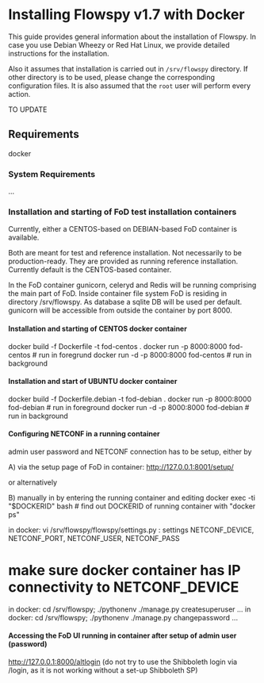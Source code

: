 # Installing Flowspy v1.7 with Docker

This guide provides general information about the installation of Flowspy. In case you use Debian Wheezy or Red Hat Linux, we provide detailed instructions for the installation.

Also it assumes that installation is carried out in `/srv/flowspy`
directory. If other directory is to be used, please change the
corresponding configuration files. It is also assumed that the `root` user
will perform every action.

TO UPDATE

## Requirements

docker

### System Requirements

...

### Installation and starting of FoD test installation containers

Currently, either a CENTOS-based on DEBIAN-based FoD container is available.

Both are meant for test and reference installation.
Not necessarily to be production-ready.
They are provided as running reference installation.
Currently default is the CENTOS-based container.

In the FoD container gunicorn, celeryd and Redis will be running comprising the main part of FoD.
Inside container file system FoD is residing in directory /srv/flowspy.
As database a sqlite DB will be used per default.
gunicorn will be accessible from outside the container by port 8000.


#### Installation and starting of CENTOS docker container

docker build -f Dockerfile -t fod-centos .
docker run -p 8000:8000 fod-centos # run in foregrund
docker run -d -p 8000:8000 fod-centos # run in background

#### Installation and start of UBUNTU docker container

docker build -f Dockerfile.debian -t fod-debian .
docker run -p 8000:8000 fod-debian # run in foreground
docker run -d -p 8000:8000 fod-debian # run in background

#### Configuring NETCONF in a running container 

admin user password and NETCONF connection has to be setup, 
either by

A) via the setup page of FoD in container: 
http://127.0.0.1:8001/setup/

or alternatively

B) manually
in by entering the running container and editing
docker exec -ti "$DOCKERID" bash # find out DOCKERID of running container with "docker ps"

in docker: vi /srv/flowspy/flowspy/settings.py : settings NETCONF_DEVICE, NETCONF_PORT, NETCONF_USER, NETCONF_PASS
# make sure docker container has IP connectivity to NETCONF_DEVICE

in docker: cd /srv/flowspy; ./pythonenv ./manage.py createsuperuser ...
in docker: cd /srv/flowspy; ./pythonenv ./manage.py changepassword ...

#### Accessing the FoD UI running in container after setup of admin user (password)

http://127.0.0.1:8000/altlogin
(do not try to use the Shibboleth login via /login, as it is not working without a set-up Shibboleth SP)

